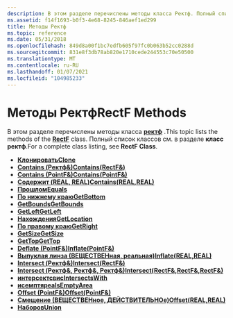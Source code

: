 ```yaml
---
description: В этом разделе перечислены методы класса Ректф. Полный список классов см. в разделе класс Ректф.
ms.assetid: f14f1693-b0f3-4e68-8245-846aef1ed299
title: Методы Ректф
ms.topic: reference
ms.date: 05/31/2018
ms.openlocfilehash: 849d8a00f1bc7edfb605f97fc0b063b52cc0288d
ms.sourcegitcommit: 831e8f3db78ab820e1710cede244553c70e50500
ms.translationtype: MT
ms.contentlocale: ru-RU
ms.lasthandoff: 01/07/2021
ms.locfileid: "104985233"
---
```

# <a name="rectf-methods"></a><span data-ttu-id="dc56a-104">Методы Ректф</span><span class="sxs-lookup"><span data-stu-id="dc56a-104">RectF Methods</span></span>

<span data-ttu-id="dc56a-105">В этом разделе перечислены методы класса [**ректф**](/windows/desktop/api/gdiplustypes/nl-gdiplustypes-rectf) .</span><span class="sxs-lookup"><span data-stu-id="dc56a-105">This topic lists the methods of the [**RectF**](/windows/desktop/api/gdiplustypes/nl-gdiplustypes-rectf) class.</span></span> <span data-ttu-id="dc56a-106">Полный список классов см. в разделе **класс ректф**.</span><span class="sxs-lookup"><span data-stu-id="dc56a-106">For a complete class listing, see **RectF Class**.</span></span>

-   [<span data-ttu-id="dc56a-107">**Клонировать**</span><span class="sxs-lookup"><span data-stu-id="dc56a-107">**Clone**</span></span>](/windows/desktop/api/Gdiplustypes/nf-gdiplustypes-rectf-clone)
-   <span data-ttu-id="dc56a-108">[**Contains (Ректф&)**](/windows/win32/api/gdiplustypes/nf-gdiplustypes-rectf-contains(inconstrectf_))</span><span class="sxs-lookup"><span data-stu-id="dc56a-108">[**Contains(RectF&)**](/windows/win32/api/gdiplustypes/nf-gdiplustypes-rectf-contains(inconstrectf_))</span></span>
-   <span data-ttu-id="dc56a-109">[**Contains (PointF&)**](/windows/win32/api/gdiplustypes/nf-gdiplustypes-rectf-contains(inconstpointf_))</span><span class="sxs-lookup"><span data-stu-id="dc56a-109">[**Contains(PointF&)**](/windows/win32/api/gdiplustypes/nf-gdiplustypes-rectf-contains(inconstpointf_))</span></span>
-   <span data-ttu-id="dc56a-110">[**Содержит (REAL, REAL)**](/previous-versions//ms534956(v=vs.85))</span><span class="sxs-lookup"><span data-stu-id="dc56a-110">[**Contains(REAL,REAL)**](/previous-versions//ms534956(v=vs.85))</span></span>
-   [<span data-ttu-id="dc56a-111">**Прошлом**</span><span class="sxs-lookup"><span data-stu-id="dc56a-111">**Equals**</span></span>](/windows/desktop/api/Gdiplustypes/nf-gdiplustypes-rectf-equals)
-   [<span data-ttu-id="dc56a-112">**По нижнему краю**</span><span class="sxs-lookup"><span data-stu-id="dc56a-112">**GetBottom**</span></span>](/windows/desktop/api/Gdiplustypes/nf-gdiplustypes-rectf-getbottom)
-   [<span data-ttu-id="dc56a-113">**GetBounds**</span><span class="sxs-lookup"><span data-stu-id="dc56a-113">**GetBounds**</span></span>](/windows/desktop/api/Gdiplustypes/nf-gdiplustypes-rectf-getbounds)
-   [<span data-ttu-id="dc56a-114">**GetLeft**</span><span class="sxs-lookup"><span data-stu-id="dc56a-114">**GetLeft**</span></span>](/windows/desktop/api/Gdiplustypes/nf-gdiplustypes-rectf-getleft)
-   [<span data-ttu-id="dc56a-115">**Нахождения**</span><span class="sxs-lookup"><span data-stu-id="dc56a-115">**GetLocation**</span></span>](/windows/desktop/api/Gdiplustypes/nf-gdiplustypes-rectf-getlocation)
-   [<span data-ttu-id="dc56a-116">**По правому краю**</span><span class="sxs-lookup"><span data-stu-id="dc56a-116">**GetRight**</span></span>](/windows/desktop/api/Gdiplustypes/nf-gdiplustypes-rectf-getright)
-   [<span data-ttu-id="dc56a-117">**GetSize**</span><span class="sxs-lookup"><span data-stu-id="dc56a-117">**GetSize**</span></span>](/windows/desktop/api/Gdiplustypes/nf-gdiplustypes-rectf-getsize)
-   [<span data-ttu-id="dc56a-118">**GetTop**</span><span class="sxs-lookup"><span data-stu-id="dc56a-118">**GetTop**</span></span>](/windows/desktop/api/Gdiplustypes/nf-gdiplustypes-rectf-gettop)
-   <span data-ttu-id="dc56a-119">[**Deflate (PointF&)**](/windows/win32/api/gdiplustypes/nf-gdiplustypes-rectf-inflate(inconstpointf_))</span><span class="sxs-lookup"><span data-stu-id="dc56a-119">[**Inflate(PointF&)**](/windows/win32/api/gdiplustypes/nf-gdiplustypes-rectf-inflate(inconstpointf_))</span></span>
-   <span data-ttu-id="dc56a-120">[**Выпуклая линза (ВЕЩЕСТВЕНная, реальная)**](/previous-versions//ms534953(v=vs.85))</span><span class="sxs-lookup"><span data-stu-id="dc56a-120">[**Inflate(REAL,REAL)**](/previous-versions//ms534953(v=vs.85))</span></span>
-   <span data-ttu-id="dc56a-121">[**Intersect (Ректф&)**](/previous-versions//ms534950(v=vs.85))</span><span class="sxs-lookup"><span data-stu-id="dc56a-121">[**Intersect(RectF&)**](/previous-versions//ms534950(v=vs.85))</span></span>
-   <span data-ttu-id="dc56a-122">[**Intersect (Ректф&, Ректф&, Ректф&)**](/windows/win32/api/gdiplustypes/nf-gdiplustypes-rectf-intersect(outrectf__inconstrectf__inconstrectf_))</span><span class="sxs-lookup"><span data-stu-id="dc56a-122">[**Intersect(RectF&,RectF&,RectF&)**](/windows/win32/api/gdiplustypes/nf-gdiplustypes-rectf-intersect(outrectf__inconstrectf__inconstrectf_))</span></span>
-   [<span data-ttu-id="dc56a-123">**интерсектсвис**</span><span class="sxs-lookup"><span data-stu-id="dc56a-123">**IntersectsWith**</span></span>](/windows/desktop/api/Gdiplustypes/nf-gdiplustypes-rectf-intersectswith)
-   [<span data-ttu-id="dc56a-124">**исемптяреа**</span><span class="sxs-lookup"><span data-stu-id="dc56a-124">**IsEmptyArea**</span></span>](/windows/desktop/api/Gdiplustypes/nf-gdiplustypes-rectf-isemptyarea)
-   <span data-ttu-id="dc56a-125">[**Offset (PointF&)**](/previous-versions//ms534948(v=vs.85))</span><span class="sxs-lookup"><span data-stu-id="dc56a-125">[**Offset(PointF&)**](/previous-versions//ms534948(v=vs.85))</span></span>
-   <span data-ttu-id="dc56a-126">[**Смещение (ВЕЩЕСТВЕНное, ДЕЙСТВИТЕЛЬНОе)**](/windows/win32/api/gdiplustypes/nf-gdiplustypes-rectf-offset(inreal_inreal))</span><span class="sxs-lookup"><span data-stu-id="dc56a-126">[**Offset(REAL,REAL)**](/windows/win32/api/gdiplustypes/nf-gdiplustypes-rectf-offset(inreal_inreal))</span></span>
-   [<span data-ttu-id="dc56a-127">**Наборов**</span><span class="sxs-lookup"><span data-stu-id="dc56a-127">**Union**</span></span>](/windows/desktop/api/Gdiplustypes/nf-gdiplustypes-rectf-union)

 

 
